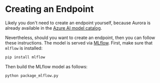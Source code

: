 # Creating an Endpoint

Likely you don't need to create an endpoint yourself,
because Aurora is already available in the [Azure AI model catalog](https://ai.azure.com/explore/models).

Nevertheless, should you want to create an endpoint,
then you can follow these instructions.
The model is served via [MLflow](https://mlflow.org/).
First, make sure that `mlflow` is installed:

```bash
pip install mlflow
```

Then build the MLflow model as follows:

```bash
python package_mlflow.py
```
